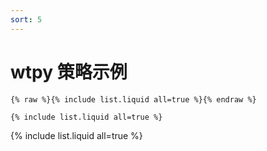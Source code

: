 ```yaml
---
sort: 5
---
```


# wtpy 策略示例

```
{% raw %}{% include list.liquid all=true %}{% endraw %}

{% include list.liquid all=true %}
```

{% include list.liquid all=true %}
